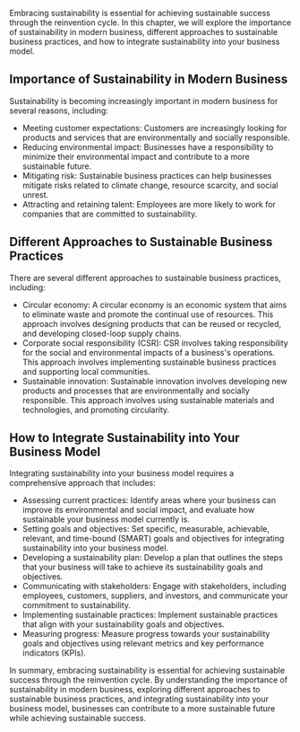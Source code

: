 
Embracing sustainability is essential for achieving sustainable success through the reinvention cycle. In this chapter, we will explore the importance of sustainability in modern business, different approaches to sustainable business practices, and how to integrate sustainability into your business model.

Importance of Sustainability in Modern Business
-----------------------------------------------

Sustainability is becoming increasingly important in modern business for several reasons, including:

* Meeting customer expectations: Customers are increasingly looking for products and services that are environmentally and socially responsible.
* Reducing environmental impact: Businesses have a responsibility to minimize their environmental impact and contribute to a more sustainable future.
* Mitigating risk: Sustainable business practices can help businesses mitigate risks related to climate change, resource scarcity, and social unrest.
* Attracting and retaining talent: Employees are more likely to work for companies that are committed to sustainability.

Different Approaches to Sustainable Business Practices
------------------------------------------------------

There are several different approaches to sustainable business practices, including:

* Circular economy: A circular economy is an economic system that aims to eliminate waste and promote the continual use of resources. This approach involves designing products that can be reused or recycled, and developing closed-loop supply chains.
* Corporate social responsibility (CSR): CSR involves taking responsibility for the social and environmental impacts of a business's operations. This approach involves implementing sustainable business practices and supporting local communities.
* Sustainable innovation: Sustainable innovation involves developing new products and processes that are environmentally and socially responsible. This approach involves using sustainable materials and technologies, and promoting circularity.

How to Integrate Sustainability into Your Business Model
--------------------------------------------------------

Integrating sustainability into your business model requires a comprehensive approach that includes:

* Assessing current practices: Identify areas where your business can improve its environmental and social impact, and evaluate how sustainable your business model currently is.
* Setting goals and objectives: Set specific, measurable, achievable, relevant, and time-bound (SMART) goals and objectives for integrating sustainability into your business model.
* Developing a sustainability plan: Develop a plan that outlines the steps that your business will take to achieve its sustainability goals and objectives.
* Communicating with stakeholders: Engage with stakeholders, including employees, customers, suppliers, and investors, and communicate your commitment to sustainability.
* Implementing sustainable practices: Implement sustainable practices that align with your sustainability goals and objectives.
* Measuring progress: Measure progress towards your sustainability goals and objectives using relevant metrics and key performance indicators (KPIs).

In summary, embracing sustainability is essential for achieving sustainable success through the reinvention cycle. By understanding the importance of sustainability in modern business, exploring different approaches to sustainable business practices, and integrating sustainability into your business model, businesses can contribute to a more sustainable future while achieving sustainable success.
